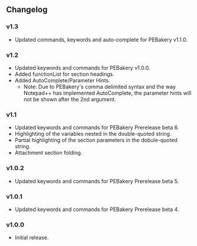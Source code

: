 ## Changelog

### v1.3

- Updated commands, keywords and auto-complete for PEBakery v1.1.0.

### v1.2

- Updated keywords and commands for PEBakery v1.0.0.
- Added functionList for section headings.
- Added AutoComplete/Parameter Hints.
  - Note: Due to PEBakery's comma delimited syntax and the way Notepad++ has implemented AutoComplete, the parameter hints will not be shown after the 2nd argument.

### v1.1

- Updated keywords and commands for PEBakery Prerelease beta 6.
- Highlighting of the variables nested in the double-quoted string.
- Partial highlighting of the section parameters in the dobule-quoted string.
- Attachment section folding.

### v1.0.2

- Updated keywords and commands for PEBakery Prerelease beta 5.

### v1.0.1

- Updated keywords and commands for PEBakery Prerelease beta 4.

### v1.0.0

- Initial release.
